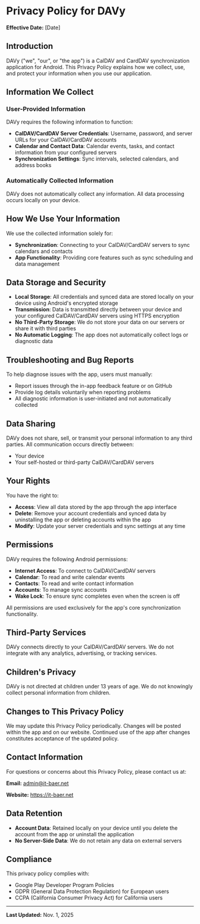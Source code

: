 # Privacy Policy for DAVy

**Effective Date:** [Date]

## Introduction

DAVy ("we", "our", or "the app") is a CalDAV and CardDAV synchronization application for Android. This Privacy Policy explains how we collect, use, and protect your information when you use our application.

## Information We Collect

### User-Provided Information

DAVy requires the following information to function:

- **CalDAV/CardDAV Server Credentials**: Username, password, and server URLs for your CalDAV/CardDAV accounts
- **Calendar and Contact Data**: Calendar events, tasks, and contact information from your configured servers
- **Synchronization Settings**: Sync intervals, selected calendars, and address books

### Automatically Collected Information

DAVy does not automatically collect any information. All data processing occurs locally on your device.

## How We Use Your Information

We use the collected information solely for:

- **Synchronization**: Connecting to your CalDAV/CardDAV servers to sync calendars and contacts
- **App Functionality**: Providing core features such as sync scheduling and data management

## Data Storage and Security

- **Local Storage**: All credentials and synced data are stored locally on your device using Android's encrypted storage
- **Transmission**: Data is transmitted directly between your device and your configured CalDAV/CardDAV servers using HTTPS encryption
- **No Third-Party Storage**: We do not store your data on our servers or share it with third parties
- **No Automatic Logging**: The app does not automatically collect logs or diagnostic data

## Troubleshooting and Bug Reports

To help diagnose issues with the app, users must manually:

- Report issues through the in-app feedback feature or on GitHub
- Provide log details voluntarily when reporting problems
- All diagnostic information is user-initiated and not automatically collected

## Data Sharing

DAVy does not share, sell, or transmit your personal information to any third parties. All communication occurs directly between:

- Your device
- Your self-hosted or third-party CalDAV/CardDAV servers

## Your Rights

You have the right to:

- **Access**: View all data stored by the app through the app interface
- **Delete**: Remove your account credentials and synced data by uninstalling the app or deleting accounts within the app
- **Modify**: Update your server credentials and sync settings at any time

## Permissions

DAVy requires the following Android permissions:

- **Internet Access**: To connect to CalDAV/CardDAV servers
- **Calendar**: To read and write calendar events
- **Contacts**: To read and write contact information
- **Accounts**: To manage sync accounts
- **Wake Lock**: To ensure sync completes even when the screen is off

All permissions are used exclusively for the app's core synchronization functionality.

## Third-Party Services

DAVy connects directly to your CalDAV/CardDAV servers. We do not integrate with any analytics, advertising, or tracking services.

## Children's Privacy

DAVy is not directed at children under 13 years of age. We do not knowingly collect personal information from children.

## Changes to This Privacy Policy

We may update this Privacy Policy periodically. Changes will be posted within the app and on our website. Continued use of the app after changes constitutes acceptance of the updated policy.

## Contact Information

For questions or concerns about this Privacy Policy, please contact us at:

**Email:** admin@it-baer.net

**Website:** https://it-baer.net

## Data Retention

- **Account Data**: Retained locally on your device until you delete the account from the app or uninstall the application
- **No Server-Side Data**: We do not retain any data on external servers

## Compliance

This privacy policy complies with:

- Google Play Developer Program Policies
- GDPR (General Data Protection Regulation) for European users
- CCPA (California Consumer Privacy Act) for California users

---

**Last Updated:** Nov. 1, 2025
